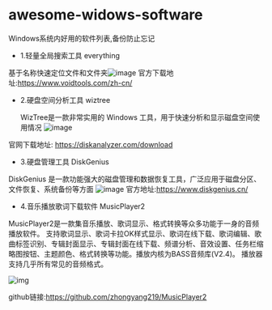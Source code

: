 # awesome-widows-software
Windows系统内好用的软件列表,备份防止忘记

- 1.轻量全局搜索工具 everything

 基于名称快速定位文件和文件夹![image](https://github.com/user-attachments/assets/033f49a6-2453-402f-b3f4-0f59dbf3d170)
官方下载地址:https://www.voidtools.com/zh-cn/

- 2.硬盘空间分析工具 wiztree

  WizTree是一款非常实用的 Windows 工具，用于快速分析和显示磁盘空间使用情况
![image](https://github.com/user-attachments/assets/f322f95b-0b6b-4659-88ca-2cf946e2d5c3)

官网下载地址: https://diskanalyzer.com/download

- 3.硬盘管理工具 DiskGenius

DiskGenius 是一款功能强大的磁盘管理和数据恢复工具，广泛应用于磁盘分区、文件恢复、系统备份等方面
![image](https://github.com/user-attachments/assets/63e34705-55df-4868-9131-482ece2976b6)
官方地址:https://www.diskgenius.cn/

- 4.音乐播放歌词下载软件 MusicPlayer2

MusicPlayer2是一款集音乐播放、歌词显示、格式转换等众多功能于一身的音频播放软件。
支持歌词显示、歌词卡拉OK样式显示、歌词在线下载、歌词编辑、歌曲标签识别、专辑封面显示、专辑封面在线下载、频谱分析、音效设置、任务栏缩略图按钮、主题颜色、格式转换等功能。播放内核为BASS音频库(V2.4)。
播放器支持几乎所有常见的音频格式。

![img](https://github.com/zhongyang219/MusicPlayer2/raw/master/Screenshots/Main_window.png)

github链接:https://github.com/zhongyang219/MusicPlayer2
